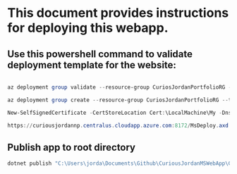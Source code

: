 # This document provides instructions for deploying this webapp.

## Use this powershell command to validate deployment template for the website:

```powershell

az deployment group validate --resource-group CuriosJordanPortfolioRG --template-file azuredeploy.json --parameters vmName=CuriousJordanNP adminUsername=adminUsername adminPassword=adminPassword dnsNameForPublicIP=curiousjordannp

az deployment group create --resource-group CuriosJordanPortfolioRG --template-file azuredeploy.json --parameters vmName=CuriousJordanNP adminUsername=curiousjordanadmin adminPassword=DO4bdJUDyYt1FR dnsNameForPublicIP=curiousjordannp

New-SelfSignedCertificate -CertStoreLocation Cert:\LocalMachine\My -DnsName "curiousjordannp.centralus.cloudapp.azure.com"

https://curiousjordannp.centralus.cloudapp.azure.com:8172/MsDeploy.axd


```

## Publish app to root directory
```powershell
dotnet publish "C:\Users\jorda\Documents\Github\CuriousJordanMSWebApp\CuriousJordanMSWebApp" -c Release -o C:\Users\jorda\Documents\Github\CuriousJordanMSWebApp\publish

```
